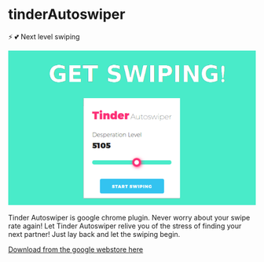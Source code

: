 # tinderAutoswiper
:zap: :two_hearts: Next level swiping

![](./images/promo.png)

Tinder Autoswiper is google chrome plugin. Never worry about your swipe rate again!
Let Tinder Autoswiper relive you of the stress of finding your next partner!
Just lay back and let the swiping begin.


[Download from the google webstore here](https://chrome.google.com/webstore/detail/tinder-autoswiper/foeikhgimcebaocbecompcdpifedkcoo)

